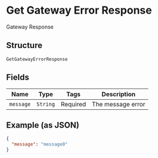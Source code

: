
# Get Gateway Error Response

Gateway Response

## Structure

`GetGatewayErrorResponse`

## Fields

| Name | Type | Tags | Description |
|  --- | --- | --- | --- |
| `message` | `String` | Required | The message error |

## Example (as JSON)

```json
{
  "message": "message0"
}
```

